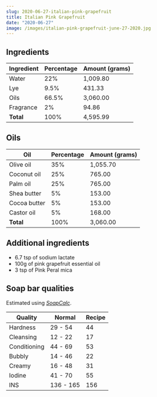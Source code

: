 ```yaml
---
slug: 2020-06-27-italian-pink-grapefruit
title: Italian Pink Grapefruit
date: "2020-06-27"
image: /images/italian-pink-grapefruit-june-27-2020.jpg
---
```

## Ingredients

| Ingredient | Percentage | Amount (grams) |
| ---------- | ---------- | -------------- |
| Water      | 22%        | 1,009.80       |
| Lye        | 9.5%       | 431.33         |
| Oils       | 66.5%      | 3,060.00       |
| Fragrance  | 2%         | 94.86          |
| **Total**  | 100%       | 4,595.99       |

## Oils

| Oil          | Percentage | Amount (grams) |
| ------------ | ---------- | -------------- |
| Olive oil    | 35%        | 1,055.70       |
| Coconut oil  | 25%        | 765.00         |
| Palm oil     | 25%        | 765.00         |
| Shea butter  | 5%         | 153.00         |
| Cocoa butter | 5%         | 153.00         |
| Castor oil   | 5%         | 168.00         |
| **Total**    | 100%       | 3,060.00       |

## Additional ingredients

- 6.7 tsp of sodium lactate
- 100g of pink grapefruit essential oil
- 3 tsp of Pink Peral mica

## Soap bar qualities

Estimated using *[SoapCalc](http://soapcalc.net)*.

| Quality      | Normal    | Recipe |
| ------------ | --------- | ------ |
| Hardness     | 29 - 54   | 44     |
| Cleansing    | 12 - 22   | 17     |
| Conditioning | 44 - 69   | 53     |
| Bubbly       | 14 - 46   | 22     |
| Creamy       | 16 - 48   | 31     |
| Iodine       | 41 - 70   | 55     |
| INS          | 136 - 165 | 156    |
